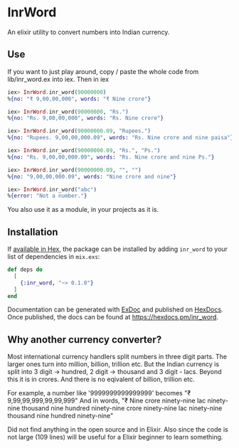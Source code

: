 # InrWord

An elixir utility to convert numbers into Indian currency.

## Use

If you want to just play around, copy / paste the whole code from lib/inr_word.ex into iex. Then in iex
```elixir
iex> InrWord.inr_word(90000000)
%{no: "₹ 9,00,00,000", words: "₹ Nine crore"}

iex> InrWord.inr_word(90000000, "Rs.")
%{no: "Rs. 9,00,00,000", words: "Rs. Nine crore"}

iex> InrWord.inr_word(90000000.09, "Rupees.")
%{no: "Rupees. 9,00,00,000.09", words: "Rs. Nine crore and nine paisa"}

iex> InrWord.inr_word(90000000.09, "Rs.", "Ps.")
%{no: "Rs. 9,00,00,000.09", words: "Rs. Nine crore and nine Ps."}

iex> InrWord.inr_word(90000000.09, "", "")
%{no: "9,00,00,000.09", words: "Nine crore and nine"}

iex> InrWord.inr_word("abc")
%{error: "Not a number."}
```

You also use it as a module, in your projects as it is.

## Installation

If [available in Hex](https://hex.pm/docs/publish), the package can be installed
by adding `inr_word` to your list of dependencies in `mix.exs`:

```elixir
def deps do
  [
    {:inr_word, "~> 0.1.0"}
  ]
end
```

Documentation can be generated with [ExDoc](https://github.com/elixir-lang/ex_doc)
and published on [HexDocs](https://hexdocs.pm). Once published, the docs can
be found at <https://hexdocs.pm/inr_word>.

## Why another currency converter?

Most international currency handlers split numbers in three digit parts. The larger ones turn into million, billion, trillion etc. But the Indian currency is split into 3 digit -> hundred, 2 digit -> thousand and 3 digit - lacs. Beyond this it is in crores. And there is no eqivalent of billion, trillion etc. 

  For example, 
  a number like '9999999999999999' becomes "₹ 9,99,99,999,99,99,999"
  And in words, "₹ Nine crore ninety-nine lac ninety-nine thousand nine hundred ninety-nine crore ninety-nine lac ninety-nine thousand nine hundred ninety-nine"

Did not find anything in the open source and in Elixir. Also since the code is not large (109 lines) will be useful for a Elixir beginner to learn something.